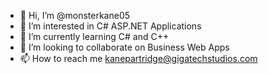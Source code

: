 - 👋 Hi, I’m @monsterkane05
- 👀 I’m interested in C# ASP.NET Applications
- 🌱 I’m currently learning C# and C++
- 💞️ I’m looking to collaborate on Business Web Apps
- 📫 How to reach me kanepartridge@gigatechstudios.com

<!---
monsterkane05/monsterkane05 is a ✨ special ✨ repository because its `README.md` (this file) appears on your GitHub profile.
You can click the Preview link to take a look at your changes.
--->
